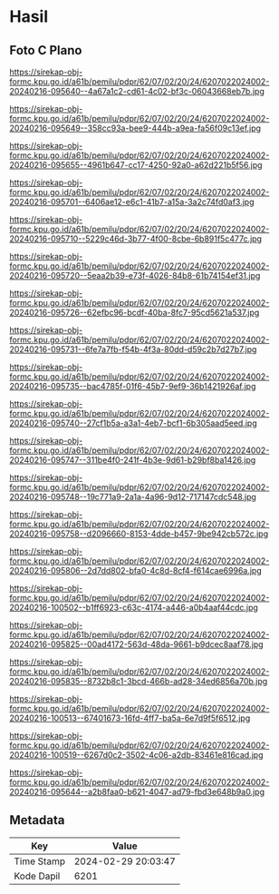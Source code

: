 # Hasil

## Foto C Plano

https://sirekap-obj-formc.kpu.go.id/a61b/pemilu/pdpr/62/07/02/20/24/6207022024002-20240216-095640--4a67a1c2-cd61-4c02-bf3c-06043668eb7b.jpg

https://sirekap-obj-formc.kpu.go.id/a61b/pemilu/pdpr/62/07/02/20/24/6207022024002-20240216-095649--358cc93a-bee9-444b-a9ea-fa56f09c13ef.jpg

https://sirekap-obj-formc.kpu.go.id/a61b/pemilu/pdpr/62/07/02/20/24/6207022024002-20240216-095655--4961b647-cc17-4250-92a0-a62d221b5f56.jpg

https://sirekap-obj-formc.kpu.go.id/a61b/pemilu/pdpr/62/07/02/20/24/6207022024002-20240216-095701--6406ae12-e6c1-41b7-a15a-3a2c74fd0af3.jpg

https://sirekap-obj-formc.kpu.go.id/a61b/pemilu/pdpr/62/07/02/20/24/6207022024002-20240216-095710--5229c46d-3b77-4f00-8cbe-6b891f5c477c.jpg

https://sirekap-obj-formc.kpu.go.id/a61b/pemilu/pdpr/62/07/02/20/24/6207022024002-20240216-095720--5eaa2b39-e73f-4026-84b8-61b74154ef31.jpg

https://sirekap-obj-formc.kpu.go.id/a61b/pemilu/pdpr/62/07/02/20/24/6207022024002-20240216-095726--62efbc96-bcdf-40ba-8fc7-95cd5621a537.jpg

https://sirekap-obj-formc.kpu.go.id/a61b/pemilu/pdpr/62/07/02/20/24/6207022024002-20240216-095731--6fe7a7fb-f54b-4f3a-80dd-d59c2b7d27b7.jpg

https://sirekap-obj-formc.kpu.go.id/a61b/pemilu/pdpr/62/07/02/20/24/6207022024002-20240216-095735--bac4785f-01f6-45b7-9ef9-36b1421926af.jpg

https://sirekap-obj-formc.kpu.go.id/a61b/pemilu/pdpr/62/07/02/20/24/6207022024002-20240216-095740--27cf1b5a-a3a1-4eb7-bcf1-6b305aad5eed.jpg

https://sirekap-obj-formc.kpu.go.id/a61b/pemilu/pdpr/62/07/02/20/24/6207022024002-20240216-095747--311be4f0-241f-4b3e-9d61-b29bf8ba1426.jpg

https://sirekap-obj-formc.kpu.go.id/a61b/pemilu/pdpr/62/07/02/20/24/6207022024002-20240216-095748--19c771a9-2a1a-4a96-9d12-717147cdc548.jpg

https://sirekap-obj-formc.kpu.go.id/a61b/pemilu/pdpr/62/07/02/20/24/6207022024002-20240216-095758--d2096660-8153-4dde-b457-9be942cb572c.jpg

https://sirekap-obj-formc.kpu.go.id/a61b/pemilu/pdpr/62/07/02/20/24/6207022024002-20240216-095806--2d7dd802-bfa0-4c8d-8cf4-f614cae6996a.jpg

https://sirekap-obj-formc.kpu.go.id/a61b/pemilu/pdpr/62/07/02/20/24/6207022024002-20240216-100502--b1ff6923-c63c-4174-a446-a0b4aaf44cdc.jpg

https://sirekap-obj-formc.kpu.go.id/a61b/pemilu/pdpr/62/07/02/20/24/6207022024002-20240216-095825--00ad4172-563d-48da-9661-b9dcec8aaf78.jpg

https://sirekap-obj-formc.kpu.go.id/a61b/pemilu/pdpr/62/07/02/20/24/6207022024002-20240216-095835--8732b8c1-3bcd-466b-ad28-34ed6856a70b.jpg

https://sirekap-obj-formc.kpu.go.id/a61b/pemilu/pdpr/62/07/02/20/24/6207022024002-20240216-100513--67401673-16fd-4ff7-ba5a-6e7d9f5f6512.jpg

https://sirekap-obj-formc.kpu.go.id/a61b/pemilu/pdpr/62/07/02/20/24/6207022024002-20240216-100519--6267d0c2-3502-4c06-a2db-83461e816cad.jpg

https://sirekap-obj-formc.kpu.go.id/a61b/pemilu/pdpr/62/07/02/20/24/6207022024002-20240216-095644--a2b8faa0-b621-4047-ad79-fbd3e648b9a0.jpg


## Metadata

| Key        | Value               |
| ---------- | ------------------- |
| Time Stamp | 2024-02-29 20:03:47 |
| Kode Dapil | 6201                |




